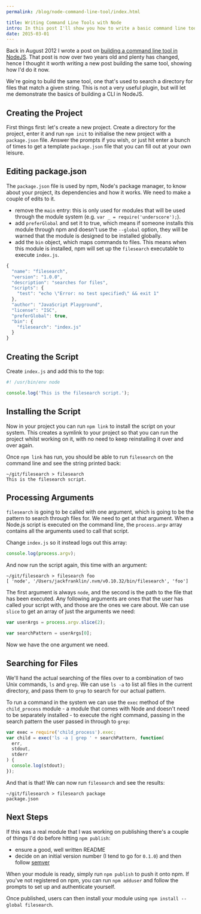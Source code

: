 ```yaml
---
permalink: /blog/node-command-line-tool/index.html

title: Writing Command Line Tools with Node
intro: In this post I'll show you how to write a basic command line tool using Node.js
date: 2015-03-01
---
```


Back in August 2012 I wrote a post on [building a command line tool in NodeJS](/blog/2012/08/writing-a-command-line-node-tool/). That post is now over two years old and plenty has changed, hence I thought it worth writing a new post building the same tool, showing how I'd do it now.

We're going to build the same tool, one that's used to search a directory for files that match a given string. This is not a very useful plugin, but will let me demonstrate the basics of building a CLI in NodeJS.

## Creating the Project

First things first: let's create a new project. Create a directory for the project, enter it and run `npm init` to initialise the new project with a `package.json` file. Answer the prompts if you wish, or just hit enter a bunch of times to get a template `package.json` file that you can fill out at your own leisure.

## Editing package.json

The `package.json` file is used by npm, Node's package manager, to know about your project, its dependencies and how it works. We need to make a couple of edits to it.

* remove the `main` entry: this is only used for modules that will be used through the module system (e.g. `var _ = require('underscore');`).
* add `preferGlobal` and set it to true, which means if someone installs this module through npm and doesn't use the `--global` option, they will be warned that the module is designed to be installed globally.
* add the `bin` object, which maps commands to files. This means when this module is installed, npm will set up the `filesearch` executable to execute `index.js`.

```javascript
{
  "name": "filesearch",
  "version": "1.0.0",
  "description": "searches for files",
  "scripts": {
    "test": "echo \"Error: no test specified\" && exit 1"
  },
  "author": "JavaScript Playground",
  "license": "ISC",
  "preferGlobal": true,
  "bin": {
    "filesearch": "index.js"
  }
}
```

## Creating the Script

Create `index.js` and add this to the top:

```js
#! /usr/bin/env node

console.log('This is the filesearch script.');
```

## Installing the Script

Now in your project you can run `npm link` to install the script on your system. This creates a symlink to your project so that you can run the project whilst working on it, with no need to keep reinstalling it over and over again.

Once `npm link` has run, you should be able to run `filesearch` on the command line and see the string printed back:

```
~/git/filesearch > filesearch
This is the filesearch script.
```

## Processing Arguments

`filesearch` is going to be called with one argument, which is going to be the pattern to search through files for. We need to get at that argument. When a Node.js script is executed on the command line, the `process.argv` array contains all the arguments used to call that script.

Change `index.js` so it instead logs out this array:

```js
console.log(process.argv);
```

And now run the script again, this time with an argument:

```
~/git/filesearch > filesearch foo
[ 'node', '/Users/jackfranklin/.nvm/v0.10.32/bin/filesearch', 'foo']
```

The first argument is always `node`, and the second is the path to the file that has been executed. Any following arguments are ones that the user has called your script with, and those are the ones we care about. We can use `slice` to get an array of just the arguments we need:

```javascript
var userArgs = process.argv.slice(2);

var searchPattern = userArgs[0];
```

Now we have the one argument we need.

## Searching for Files

We'll hand the actual searching of the files over to a combination of two Unix commands, `ls` and `grep`. We can use `ls -a` to list all files in the current directory, and pass them to `grep` to search for our actual pattern.

To run a command in the system we can use the `exec` method of the `child_process` module - a module that comes with Node and doesn't need to be separately installed - to execute the right command, passing in the search pattern the user passed in through to `grep`:

```javascript
var exec = require('child_process').exec;
var child = exec('ls -a | grep ' + searchPattern, function(
  err,
  stdout,
  stderr
) {
  console.log(stdout);
});
```

And that is that! We can now run `filesearch` and see the results:

```
~/git/filesearch > filesearch package
package.json
```

## Next Steps

If this was a real module that I was working on publishing there's a couple of things I'd do before hitting `npm publish`:

* ensure a good, well written README
* decide on an initial version number (I tend to go for `0.1.0`) and then follow [semver](http://semver.org/)

When your module is ready, simply run `npm publish` to push it onto npm. If you've not registered on npm, you can run `npm adduser` and follow the prompts to set up and authenticate yourself.

Once published, users can then install your module using `npm install --global filesearch`.
